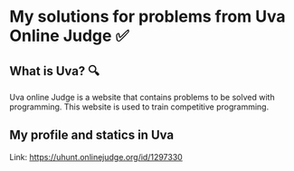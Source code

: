 # My solutions for problems from Uva Online Judge :white_check_mark:

## What is Uva? :mag:
<p>Uva online Judge is a website that contains problems to be solved with programming. This website is used to train competitive programming. </p>

## My profile and statics in Uva
Link: <https://uhunt.onlinejudge.org/id/1297330>